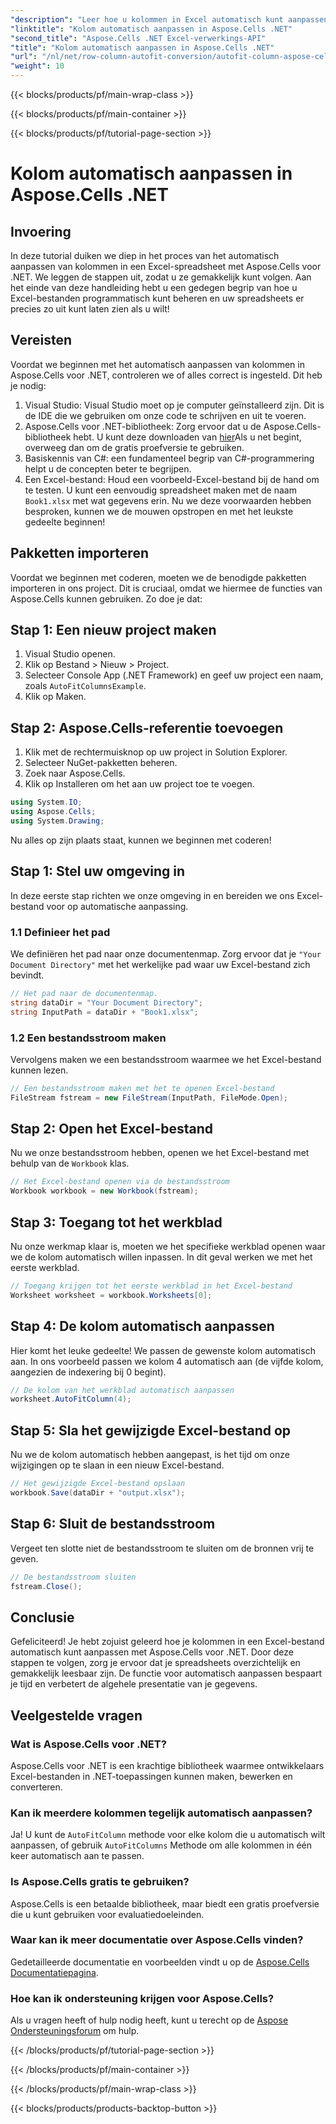 ```yaml
---
"description": "Leer hoe u kolommen in Excel automatisch kunt aanpassen met Aspose.Cells voor .NET. Stapsgewijze handleiding om uw spreadsheetpresentatie te verbeteren."
"linktitle": "Kolom automatisch aanpassen in Aspose.Cells .NET"
"second_title": "Aspose.Cells .NET Excel-verwerkings-API"
"title": "Kolom automatisch aanpassen in Aspose.Cells .NET"
"url": "/nl/net/row-column-autofit-conversion/autofit-column-aspose-cells/"
"weight": 10
---
```


{{< blocks/products/pf/main-wrap-class >}}

{{< blocks/products/pf/main-container >}}

{{< blocks/products/pf/tutorial-page-section >}}

# Kolom automatisch aanpassen in Aspose.Cells .NET

## Invoering
In deze tutorial duiken we diep in het proces van het automatisch aanpassen van kolommen in een Excel-spreadsheet met Aspose.Cells voor .NET. We leggen de stappen uit, zodat u ze gemakkelijk kunt volgen. Aan het einde van deze handleiding hebt u een gedegen begrip van hoe u Excel-bestanden programmatisch kunt beheren en uw spreadsheets er precies zo uit kunt laten zien als u wilt!
## Vereisten
Voordat we beginnen met het automatisch aanpassen van kolommen in Aspose.Cells voor .NET, controleren we of alles correct is ingesteld. Dit heb je nodig:
1. Visual Studio: Visual Studio moet op je computer geïnstalleerd zijn. Dit is de IDE die we gebruiken om onze code te schrijven en uit te voeren.
2. Aspose.Cells voor .NET-bibliotheek: Zorg ervoor dat u de Aspose.Cells-bibliotheek hebt. U kunt deze downloaden van [hier](https://releases.aspose.com/cells/net/)Als u net begint, overweeg dan om de gratis proefversie te gebruiken.
3. Basiskennis van C#: een fundamenteel begrip van C#-programmering helpt u de concepten beter te begrijpen.
4. Een Excel-bestand: Houd een voorbeeld-Excel-bestand bij de hand om te testen. U kunt een eenvoudig spreadsheet maken met de naam `Book1.xlsx` met wat gegevens erin.
Nu we deze voorwaarden hebben besproken, kunnen we de mouwen opstropen en met het leukste gedeelte beginnen!
## Pakketten importeren
Voordat we beginnen met coderen, moeten we de benodigde pakketten importeren in ons project. Dit is cruciaal, omdat we hiermee de functies van Aspose.Cells kunnen gebruiken. Zo doe je dat:
## Stap 1: Een nieuw project maken
1. Visual Studio openen.
2. Klik op Bestand > Nieuw > Project.
3. Selecteer Console App (.NET Framework) en geef uw project een naam, zoals `AutoFitColumnsExample`.
4. Klik op Maken.
## Stap 2: Aspose.Cells-referentie toevoegen
1. Klik met de rechtermuisknop op uw project in Solution Explorer.
2. Selecteer NuGet-pakketten beheren.
3. Zoek naar Aspose.Cells.
4. Klik op Installeren om het aan uw project toe te voegen.
```csharp
using System.IO;
using Aspose.Cells;
using System.Drawing;
```
Nu alles op zijn plaats staat, kunnen we beginnen met coderen!
## Stap 1: Stel uw omgeving in
In deze eerste stap richten we onze omgeving in en bereiden we ons Excel-bestand voor op automatische aanpassing.
### 1.1 Definieer het pad
We definiëren het pad naar onze documentenmap. Zorg ervoor dat je `"Your Document Directory"` met het werkelijke pad waar uw Excel-bestand zich bevindt.
```csharp
// Het pad naar de documentenmap.
string dataDir = "Your Document Directory";
string InputPath = dataDir + "Book1.xlsx";
```
### 1.2 Een bestandsstroom maken
Vervolgens maken we een bestandsstroom waarmee we het Excel-bestand kunnen lezen.
```csharp
// Een bestandsstroom maken met het te openen Excel-bestand
FileStream fstream = new FileStream(InputPath, FileMode.Open);
```
## Stap 2: Open het Excel-bestand
Nu we onze bestandsstroom hebben, openen we het Excel-bestand met behulp van de `Workbook` klas.
```csharp
// Het Excel-bestand openen via de bestandsstroom
Workbook workbook = new Workbook(fstream);
```
## Stap 3: Toegang tot het werkblad
Nu onze werkmap klaar is, moeten we het specifieke werkblad openen waar we de kolom automatisch willen inpassen. In dit geval werken we met het eerste werkblad.
```csharp
// Toegang krijgen tot het eerste werkblad in het Excel-bestand
Worksheet worksheet = workbook.Worksheets[0];
```
## Stap 4: De kolom automatisch aanpassen
Hier komt het leuke gedeelte! We passen de gewenste kolom automatisch aan. In ons voorbeeld passen we kolom 4 automatisch aan (de vijfde kolom, aangezien de indexering bij 0 begint).
```csharp
// De kolom van het werkblad automatisch aanpassen
worksheet.AutoFitColumn(4);
```
## Stap 5: Sla het gewijzigde Excel-bestand op
Nu we de kolom automatisch hebben aangepast, is het tijd om onze wijzigingen op te slaan in een nieuw Excel-bestand.
```csharp
// Het gewijzigde Excel-bestand opslaan
workbook.Save(dataDir + "output.xlsx");
```
## Stap 6: Sluit de bestandsstroom
Vergeet ten slotte niet de bestandsstroom te sluiten om de bronnen vrij te geven.
```csharp
// De bestandsstroom sluiten
fstream.Close();
```
## Conclusie
Gefeliciteerd! Je hebt zojuist geleerd hoe je kolommen in een Excel-bestand automatisch kunt aanpassen met Aspose.Cells voor .NET. Door deze stappen te volgen, zorg je ervoor dat je spreadsheets overzichtelijk en gemakkelijk leesbaar zijn. De functie voor automatisch aanpassen bespaart je tijd en verbetert de algehele presentatie van je gegevens.
## Veelgestelde vragen
### Wat is Aspose.Cells voor .NET?  
Aspose.Cells voor .NET is een krachtige bibliotheek waarmee ontwikkelaars Excel-bestanden in .NET-toepassingen kunnen maken, bewerken en converteren.
### Kan ik meerdere kolommen tegelijk automatisch aanpassen?  
Ja! U kunt de `AutoFitColumn` methode voor elke kolom die u automatisch wilt aanpassen, of gebruik `AutoFitColumns` Methode om alle kolommen in één keer automatisch aan te passen.
### Is Aspose.Cells gratis te gebruiken?  
Aspose.Cells is een betaalde bibliotheek, maar biedt een gratis proefversie die u kunt gebruiken voor evaluatiedoeleinden.
### Waar kan ik meer documentatie over Aspose.Cells vinden?  
Gedetailleerde documentatie en voorbeelden vindt u op de [Aspose.Cells Documentatiepagina](https://reference.aspose.com/cells/net/).
### Hoe kan ik ondersteuning krijgen voor Aspose.Cells?  
Als u vragen heeft of hulp nodig heeft, kunt u terecht op de [Aspose Ondersteuningsforum](https://forum.aspose.com/c/cells/9) om hulp.

{{< /blocks/products/pf/tutorial-page-section >}}

{{< /blocks/products/pf/main-container >}}

{{< /blocks/products/pf/main-wrap-class >}}

{{< blocks/products/products-backtop-button >}}